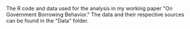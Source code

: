 The R code and data used for the analysis in my working paper "On Government Borrowing Behavior." The data and their respective sources can be found in the "Data" folder.
